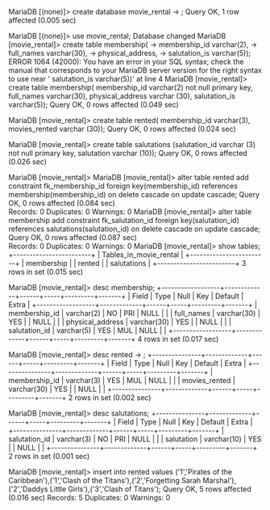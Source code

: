MariaDB [(none)]> create database movie_rental
    -> ;
Query OK, 1 row affected (0.005 sec)

MariaDB [(none)]> use movie_rental;
Database changed
MariaDB [movie_rental]> create table membership(
    -> membership_id varchar(2),
    -> full_names varchar(30),
    -> physical_address,
    -> salutation_is varchar(5));
ERROR 1064 (42000): You have an error in your SQL syntax; check the manual that corresponds to your MariaDB server version for the right syntax to use near '
salutation_is varchar(5))' at line 4
MariaDB [movie_rental]> create table membership( membership_id varchar(2) not null primary key, full_names varchar(30), physical_address varchar (30), salutation_is varchar(5));
Query OK, 0 rows affected (0.049 sec)

MariaDB [movie_rental]> create table rented( membership_id varchar(3), movies_rented varchar (30));
Query OK, 0 rows affected (0.024 sec)

MariaDB [movie_rental]> create table salutations (salutation_id varchar (3) not null primary key, salutation varchar (10));
Query OK, 0 rows affected (0.026 sec)


MariaDB [movie_rental]> 
MariaDB [movie_rental]> alter table rented add constraint fk_membership_id foreign key(membership_id) references membership(membership_id) on delete cascade on update cascade;
Query OK, 0 rows affected (0.084 sec)              
Records: 0  Duplicates: 0  Warnings: 0
MariaDB [movie_rental]> alter table membership add constraint fk_salutation_id foreign key(salutation_id) references salutations(salutation_id) on delete cascade on update cascade;
Query OK, 0 rows affected (0.087 sec)              
Records: 0  Duplicates: 0  Warnings: 0
MariaDB [movie_rental]> show tables;
+------------------------+
| Tables_in_movie_rental |
+------------------------+
| membership             |
| rented                 |
| salutations            |
+------------------------+
3 rows in set (0.015 sec)

MariaDB [movie_rental]> desc membership;
+------------------+-------------+------+-----+---------+-------+
| Field            | Type        | Null | Key | Default | Extra |
+------------------+-------------+------+-----+---------+-------+
| membership_id    | varchar(2)  | NO   | PRI | NULL    |       |
| full_names       | varchar(30) | YES  |     | NULL    |       |
| physical_address | varchar(30) | YES  |     | NULL    |       |
| salutation_id    | varchar(5)  | YES  | MUL | NULL    |       |
+------------------+-------------+------+-----+---------+-------+
4 rows in set (0.017 sec)

MariaDB [movie_rental]> desc rented
    -> ;
+---------------+-------------+------+-----+---------+-------+
| Field         | Type        | Null | Key | Default | Extra |
+---------------+-------------+------+-----+---------+-------+
| membership_id | varchar(3)  | YES  | MUL | NULL    |       |
| movies_rented | varchar(30) | YES  |     | NULL    |       |
+---------------+-------------+------+-----+---------+-------+
2 rows in set (0.002 sec)

MariaDB [movie_rental]> desc salutations;
+---------------+-------------+------+-----+---------+-------+
| Field         | Type        | Null | Key | Default | Extra |
+---------------+-------------+------+-----+---------+-------+
| salutation_id | varchar(3)  | NO   | PRI | NULL    |       |
| salutation    | varchar(10) | YES  |     | NULL    |       |
+---------------+-------------+------+-----+---------+-------+
2 rows in set (0.001 sec)


MariaDB [movie_rental]> insert into rented values ('1','Pirates of the Caribbean'),('1','Clash of the Titans'),('2','Forgetting Sarah Marshal'),('2','Daddys Little Girls'),('3','Clash of Titans');
Query OK, 5 rows affected (0.016 sec)
Records: 5  Duplicates: 0  Warnings: 0


